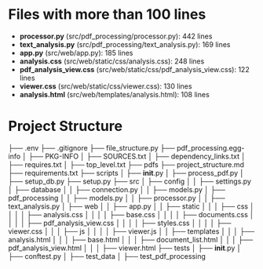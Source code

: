 # Files with more than 100 lines

- **processor.py** (src/pdf_processing/processor.py): 442 lines
- **text_analysis.py** (src/pdf_processing/text_analysis.py): 169 lines
- **app.py** (src/web/app.py): 185 lines
- **analysis.css** (src/web/static/css/analysis.css): 248 lines
- **pdf_analysis_view.css** (src/web/static/css/pdf_analysis_view.css): 122 lines
- **viewer.css** (src/web/static/css/viewer.css): 130 lines
- **analysis.html** (src/web/templates/analysis.html): 108 lines

# Project Structure
├── .env
├── .gitignore
├── file_structure.py
├── pdf_processing.egg-info
│   ├── PKG-INFO
│   ├── SOURCES.txt
│   ├── dependency_links.txt
│   ├── requires.txt
│   ├── top_level.txt
├── pdfs
├── project_structure.md
├── requirements.txt
├── scripts
│   ├── __init__.py
│   ├── process_pdf.py
│   ├── setup_db.py
├── setup.py
├── src
│   ├── config
│   │   ├── settings.py
│   ├── database
│   │   ├── connection.py
│   │   ├── models.py
│   ├── pdf_processing
│   │   ├── models.py
│   │   ├── processor.py
│   │   ├── text_analysis.py
│   ├── web
│   │   ├── app.py
│   │   ├── static
│   │   │   ├── css
│   │   │   │   ├── analysis.css
│   │   │   │   ├── base.css
│   │   │   │   ├── documents.css
│   │   │   │   ├── pdf_analysis_view.css
│   │   │   │   ├── styles.css
│   │   │   │   ├── viewer.css
│   │   │   ├── js
│   │   │   │   ├── viewer.js
│   │   ├── templates
│   │   │   ├── analysis.html
│   │   │   ├── base.html
│   │   │   ├── document_list.html
│   │   │   ├── pdf_analysis_view.html
│   │   │   ├── viewer.html
├── tests
│   ├── __init__.py
│   ├── conftest.py
│   ├── test_data
│   ├── test_pdf_processing